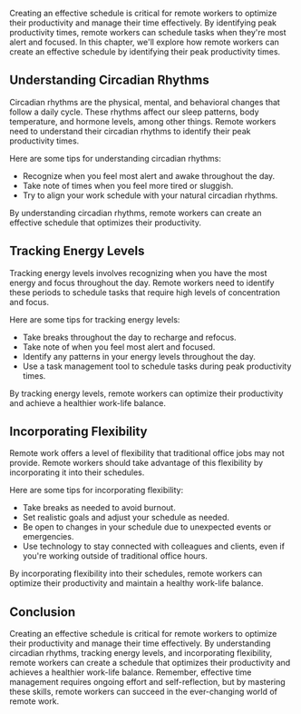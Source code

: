 
Creating an effective schedule is critical for remote workers to optimize their productivity and manage their time effectively. By identifying peak productivity times, remote workers can schedule tasks when they're most alert and focused. In this chapter, we'll explore how remote workers can create an effective schedule by identifying their peak productivity times.

Understanding Circadian Rhythms
-------------------------------

Circadian rhythms are the physical, mental, and behavioral changes that follow a daily cycle. These rhythms affect our sleep patterns, body temperature, and hormone levels, among other things. Remote workers need to understand their circadian rhythms to identify their peak productivity times.

Here are some tips for understanding circadian rhythms:

- Recognize when you feel most alert and awake throughout the day.
- Take note of times when you feel more tired or sluggish.
- Try to align your work schedule with your natural circadian rhythms.

By understanding circadian rhythms, remote workers can create an effective schedule that optimizes their productivity.

Tracking Energy Levels
----------------------

Tracking energy levels involves recognizing when you have the most energy and focus throughout the day. Remote workers need to identify these periods to schedule tasks that require high levels of concentration and focus.

Here are some tips for tracking energy levels:

- Take breaks throughout the day to recharge and refocus.
- Take note of when you feel most alert and focused.
- Identify any patterns in your energy levels throughout the day.
- Use a task management tool to schedule tasks during peak productivity times.

By tracking energy levels, remote workers can optimize their productivity and achieve a healthier work-life balance.

Incorporating Flexibility
-------------------------

Remote work offers a level of flexibility that traditional office jobs may not provide. Remote workers should take advantage of this flexibility by incorporating it into their schedules.

Here are some tips for incorporating flexibility:

- Take breaks as needed to avoid burnout.
- Set realistic goals and adjust your schedule as needed.
- Be open to changes in your schedule due to unexpected events or emergencies.
- Use technology to stay connected with colleagues and clients, even if you're working outside of traditional office hours.

By incorporating flexibility into their schedules, remote workers can optimize their productivity and maintain a healthy work-life balance.

Conclusion
----------

Creating an effective schedule is critical for remote workers to optimize their productivity and manage their time effectively. By understanding circadian rhythms, tracking energy levels, and incorporating flexibility, remote workers can create a schedule that optimizes their productivity and achieves a healthier work-life balance. Remember, effective time management requires ongoing effort and self-reflection, but by mastering these skills, remote workers can succeed in the ever-changing world of remote work.
